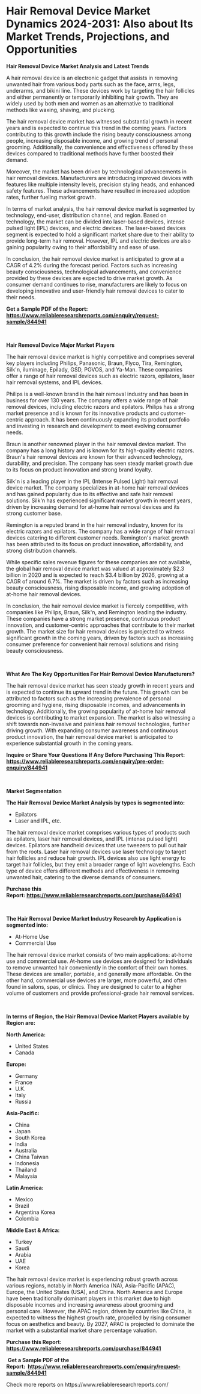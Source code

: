<p><h1>Hair Removal Device Market Dynamics 2024-2031: Also about Its Market Trends, Projections, and Opportunities</h1></p><p><strong>Hair Removal Device Market Analysis and Latest Trends</strong></p>
<p><p>A hair removal device is an electronic gadget that assists in removing unwanted hair from various body parts such as the face, arms, legs, underarms, and bikini line. These devices work by targeting the hair follicles and either permanently or temporarily inhibiting hair growth. They are widely used by both men and women as an alternative to traditional methods like waxing, shaving, and plucking.</p><p>The hair removal device market has witnessed substantial growth in recent years and is expected to continue this trend in the coming years. Factors contributing to this growth include the rising beauty consciousness among people, increasing disposable income, and growing trend of personal grooming. Additionally, the convenience and effectiveness offered by these devices compared to traditional methods have further boosted their demand.</p><p>Moreover, the market has been driven by technological advancements in hair removal devices. Manufacturers are introducing improved devices with features like multiple intensity levels, precision styling heads, and enhanced safety features. These advancements have resulted in increased adoption rates, further fueling market growth.</p><p>In terms of market analysis, the hair removal device market is segmented by technology, end-user, distribution channel, and region. Based on technology, the market can be divided into laser-based devices, intense pulsed light (IPL) devices, and electric devices. The laser-based devices segment is expected to hold a significant market share due to their ability to provide long-term hair removal. However, IPL and electric devices are also gaining popularity owing to their affordability and ease of use.</p><p>In conclusion, the hair removal device market is anticipated to grow at a CAGR of 4.2% during the forecast period. Factors such as increasing beauty consciousness, technological advancements, and convenience provided by these devices are expected to drive market growth. As consumer demand continues to rise, manufacturers are likely to focus on developing innovative and user-friendly hair removal devices to cater to their needs.</p></p>
<p><strong>Get a Sample PDF of the Report:&nbsp; <a href="https://www.reliableresearchreports.com/enquiry/request-sample/844941">https://www.reliableresearchreports.com/enquiry/request-sample/844941</a></strong></p>
<p>&nbsp;</p>
<p><strong>Hair Removal Device Major Market Players</strong></p>
<p><p>The hair removal device market is highly competitive and comprises several key players including Philips, Panasonic, Braun, Flyco, Tira, Remington, Silk'n, iluminage, Epilady, GSD, POVOS, and Ya-Man. These companies offer a range of hair removal devices such as electric razors, epilators, laser hair removal systems, and IPL devices.</p><p>Philips is a well-known brand in the hair removal industry and has been in business for over 130 years. The company offers a wide range of hair removal devices, including electric razors and epilators. Philips has a strong market presence and is known for its innovative products and customer-centric approach. It has been continuously expanding its product portfolio and investing in research and development to meet evolving consumer needs.</p><p>Braun is another renowned player in the hair removal device market. The company has a long history and is known for its high-quality electric razors. Braun's hair removal devices are known for their advanced technology, durability, and precision. The company has seen steady market growth due to its focus on product innovation and strong brand loyalty.</p><p>Silk'n is a leading player in the IPL (Intense Pulsed Light) hair removal device market. The company specializes in at-home hair removal devices and has gained popularity due to its effective and safe hair removal solutions. Silk'n has experienced significant market growth in recent years, driven by increasing demand for at-home hair removal devices and its strong customer base.</p><p>Remington is a reputed brand in the hair removal industry, known for its electric razors and epilators. The company has a wide range of hair removal devices catering to different customer needs. Remington's market growth has been attributed to its focus on product innovation, affordability, and strong distribution channels.</p><p>While specific sales revenue figures for these companies are not available, the global hair removal device market was valued at approximately $2.3 billion in 2020 and is expected to reach $3.4 billion by 2026, growing at a CAGR of around 6.7%. The market is driven by factors such as increasing beauty consciousness, rising disposable income, and growing adoption of at-home hair removal devices.</p><p>In conclusion, the hair removal device market is fiercely competitive, with companies like Philips, Braun, Silk'n, and Remington leading the industry. These companies have a strong market presence, continuous product innovation, and customer-centric approaches that contribute to their market growth. The market size for hair removal devices is projected to witness significant growth in the coming years, driven by factors such as increasing consumer preference for convenient hair removal solutions and rising beauty consciousness.</p></p>
<p>&nbsp;</p>
<p><strong>What Are The Key Opportunities For Hair Removal Device Manufacturers?</strong></p>
<p><p>The hair removal device market has seen steady growth in recent years and is expected to continue its upward trend in the future. This growth can be attributed to factors such as the increasing prevalence of personal grooming and hygiene, rising disposable incomes, and advancements in technology. Additionally, the growing popularity of at-home hair removal devices is contributing to market expansion. The market is also witnessing a shift towards non-invasive and painless hair removal technologies, further driving growth. With expanding consumer awareness and continuous product innovation, the hair removal device market is anticipated to experience substantial growth in the coming years.</p></p>
<p><strong>Inquire or Share Your Questions If Any Before Purchasing This Report: <a href="https://www.reliableresearchreports.com/enquiry/pre-order-enquiry/844941">https://www.reliableresearchreports.com/enquiry/pre-order-enquiry/844941</a></strong></p>
<p>&nbsp;</p>
<p><strong>Market Segmentation</strong></p>
<p><strong>The Hair Removal Device Market Analysis by types is segmented into:</strong></p>
<p><ul><li>Epilators</li><li>Laser and IPL, etc.</li></ul></p>
<p><p>The hair removal device market comprises various types of products such as epilators, laser hair removal devices, and IPL (intense pulsed light) devices. Epilators are handheld devices that use tweezers to pull out hair from the roots. Laser hair removal devices use laser technology to target hair follicles and reduce hair growth. IPL devices also use light energy to target hair follicles, but they emit a broader range of light wavelengths. Each type of device offers different methods and effectiveness in removing unwanted hair, catering to the diverse demands of consumers.</p></p>
<p><strong>Purchase this Report:&nbsp;<a href="https://www.reliableresearchreports.com/purchase/844941">https://www.reliableresearchreports.com/purchase/844941</a></strong></p>
<p>&nbsp;</p>
<p><strong>The Hair Removal Device Market Industry Research by Application is segmented into:</strong></p>
<p><ul><li>At-Home Use</li><li>Commercial Use</li></ul></p>
<p><p>The hair removal device market consists of two main applications: at-home use and commercial use. At-home use devices are designed for individuals to remove unwanted hair conveniently in the comfort of their own homes. These devices are smaller, portable, and generally more affordable. On the other hand, commercial use devices are larger, more powerful, and often found in salons, spas, or clinics. They are designed to cater to a higher volume of customers and provide professional-grade hair removal services.</p></p>
<p>&nbsp;</p>
<p><strong>In terms of Region, the Hair Removal Device Market Players available by Region are:</strong></p>
<p>
    <p> <strong> North America: </strong>
        <ul>
            <li>United States</li>
            <li>Canada</li>
        </ul>
        </p> 
    <p> <strong> Europe: </strong>
        <ul>
            <li>Germany</li>
            <li>France</li>
            <li>U.K.</li>
            <li>Italy</li>
            <li>Russia</li>
        </ul>
        </p> 
    <p> <strong> Asia-Pacific: </strong>
        <ul>
            <li>China</li>
            <li>Japan</li>
            <li>South Korea</li>
            <li>India</li>
            <li>Australia</li>
            <li>China Taiwan</li>
            <li>Indonesia</li>
            <li>Thailand</li>
            <li>Malaysia</li>
        </ul>
        </p> 
    <p> <strong> Latin America: </strong>
        <ul>
            <li>Mexico</li>
            <li>Brazil</li>
            <li>Argentina Korea</li>
            <li>Colombia</li>
        </ul>
        </p> 
    <p> <strong> Middle East & Africa: </strong>
        <ul>
            <li>Turkey</li>
            <li>Saudi</li>
            <li>Arabia</li>
            <li>UAE</li>
            <li>Korea</li>
        </ul>
    </p>
    </p>
<p><p>The hair removal device market is experiencing robust growth across various regions, notably in North America (NA), Asia-Pacific (APAC), Europe, the United States (USA), and China. North America and Europe have been traditionally dominant players in this market due to high disposable incomes and increasing awareness about grooming and personal care. However, the APAC region, driven by countries like China, is expected to witness the highest growth rate, propelled by rising consumer focus on aesthetics and beauty. By 2027, APAC is projected to dominate the market with a substantial market share percentage valuation.</p></p>
<p><strong>Purchase this Report: <a href="https://www.reliableresearchreports.com/purchase/844941">https://www.reliableresearchreports.com/purchase/844941</a></strong></p>
<p>&nbsp;<strong>Get a Sample PDF of the Report:&nbsp;&nbsp;<a href="https://www.reliableresearchreports.com/enquiry/request-sample/844941">https://www.reliableresearchreports.com/enquiry/request-sample/844941</a></strong></p>
<p><strong></strong></p>
<p>Check more reports on https://www.reliableresearchreports.com/</p>